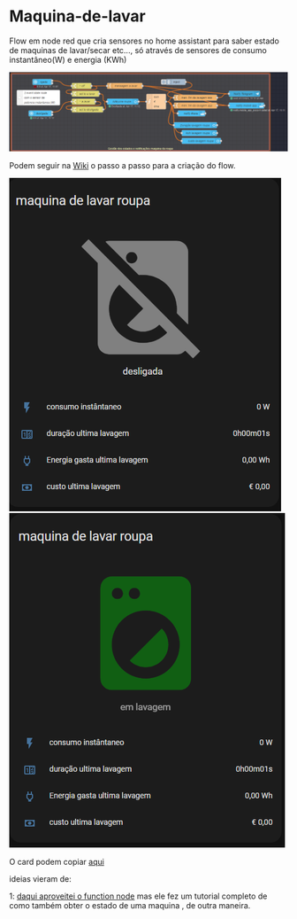 # Maquina-de-lavar
Flow em node red que cria sensores no home assistant para saber estado de maquinas de lavar/secar etc..., só através de sensores de consumo instantâneo(W) e energia (KWh)



![flow](https://github.com/finipini/Maquina-de-lavar/blob/main/imagens/Screenshot_48.png)

Podem seguir na [Wiki](https://github.com/finipini/Maquina-de-lavar/wiki/flow) o passo a passo para a criação do flow.





![off](https://github.com/finipini/Maquina-de-lavar/blob/main/imagens/Screenshot_52.png)  ![on](https://github.com/finipini/Maquina-de-lavar/blob/main/imagens/Screenshot_53.png)


O card podem copiar [aqui](https://github.com/finipini/Maquina-de-lavar/wiki/Card)


ideias vieram de:

1: [daqui aproveitei o function node](https://www.malachisoord.com/2020/04/08/washing-machine-cycle-notifications/)  mas ele fez um tutorial completo de como também obter o estado de uma maquina , de outra maneira.
